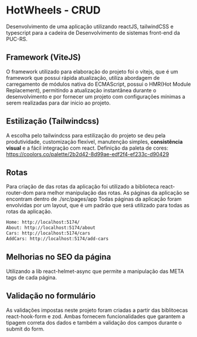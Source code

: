 # HotWheels - CRUD
Desenvolvimento de uma aplicação utilizando reactJS, tailwindCSS e typescript para a cadeira de Desenvolvimento de sistemas front-end da PUC-RS.

## Framework (ViteJS)
O framework utilizado para elaboração do projeto foi o vitejs, que é um framework que possui rápida atualização, utiliza abordagem de carregamento de módulos nativa do ECMAScript, possui o HMR(Hot Module Replacement), permitindo a atualização instantânea durante o desenvolvimento e por fornecer um projeto com configurações mínimas a serem realizadas para dar inicio ao projeto.

## Estilização (Tailwindcss)
A escolha pelo tailwindcss para estilização do projeto se deu pela produtividade, customização flexível, manutenção simples, **consistência visual** e a fácil integração com react.
Definição da paleta de cores: https://coolors.co/palette/2b2d42-8d99ae-edf2f4-ef233c-d90429

## Rotas
Para criação de das rotas da aplicação foi utilizado a biblioteca react-router-dom para melhor manipulação das rotas.
As páginas da aplicação se encontram dentro de ./src/pages/app
Todas páginas da aplicação foram envolvidas por um layout, que é um padrão que será utilizado para todas as rotas da aplicação.

```bash
Home: http://localhost:5174/
About: http://localhost:5174/about
Cars: http://localhost:5174/cars
AddCars: http://localhost:5174/add-cars
```

## Melhorias no SEO da página
Utilizando a lib react-helmet-async que permite a manipulação das META tags de cada página.

## Validação no formulário
As validações impostas neste projeto foram criadas a partir das biblitoecas react-hook-form e zod. Ambas fornecem funcionalidades que garantem a tipagem correta dos dados e também a validação dos campos durante o submit do form.